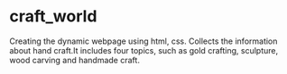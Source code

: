 # craft_world
Creating the dynamic webpage using html, css.
Collects the information about hand craft.It includes four topics,
such as gold crafting, sculpture, wood carving and handmade craft.
